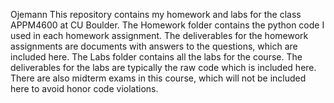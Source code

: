 Ojemann
This repository contains my homework and labs for the class APPM4600 at CU Boulder.
The Homework folder contains the python code I used in each homework assignment.
The deliverables for the homework assignments are documents with answers to the questions, which are included here.
The Labs folder contains all the labs for the course.
The deliverables for the labs are typically the raw code which is included here.
There are also midterm exams in this course, which will not be included here to avoid honor code violations.
